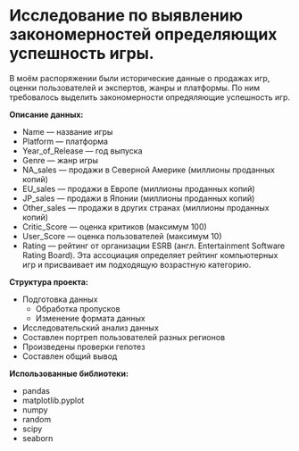# Исследование по выявлению закономерностей определяющих успешность игры.
В моём распоряжении были исторические данные о продажах игр, оценки пользователей и экспертов, жанры и платформы.
По ним требовалось выделить закономерности опредяляющие успешность игр.

**Описание данных:**
- Name — название игры
- Platform — платформа
- Year_of_Release — год выпуска
- Genre — жанр игры
- NA_sales — продажи в Северной Америке (миллионы проданных копий)
- EU_sales — продажи в Европе (миллионы проданных копий)
- JP_sales — продажи в Японии (миллионы проданных копий)
- Other_sales — продажи в других странах (миллионы проданных копий)
- Critic_Score — оценка критиков (максимум 100)
- User_Score — оценка пользователей (максимум 10)
- Rating — рейтинг от организации ESRB (англ. Entertainment Software Rating Board). Эта ассоциация определяет рейтинг компьютерных игр и присваивает им подходящую возрастную категорию.

**Структура проекта:**
 - Подготовка данных
    - Обработка пропусков 
    - Изменение формата данных
 - Исследовательский анализ данных
 - Составлен портреп пользователей разных регионов
 - Произведены проверки гепотез
 - Составлен общий вывод
 
 **Использованные библиотеки:**
  - pandas
  - matplotlib.pyplot
  - numpy
  - random
  - scipy 
  - seaborn
